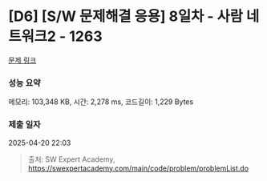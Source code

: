 # [D6] [S/W 문제해결 응용] 8일차 - 사람 네트워크2 - 1263 

[문제 링크](https://swexpertacademy.com/main/code/problem/problemDetail.do?contestProbId=AV18P2B6Iu8CFAZN) 

### 성능 요약

메모리: 103,348 KB, 시간: 2,278 ms, 코드길이: 1,229 Bytes

### 제출 일자

2025-04-20 22:03



> 출처: SW Expert Academy, https://swexpertacademy.com/main/code/problem/problemList.do